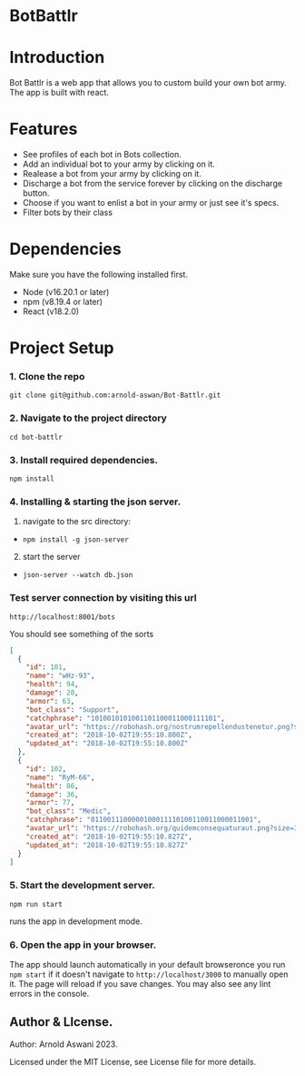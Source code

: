 # BotBattlr

# Introduction

Bot Battlr is a web app that allows you to custom build your own bot army. The app is built with react.

# Features

- See profiles of each bot in Bots collection.
- Add an individual bot to your army by clicking on it.
- Realease a bot from your army by clicking on it.
- Discharge a bot from the service forever by clicking on the discharge button.
- Choose if you want to enlist a bot in your army or just see it's specs.
- Filter bots by their class

# Dependencies

Make sure you have the following installed first.

- Node (v16.20.1 or later)
- npm (v8.19.4 or later)
- React (v18.2.0)

# Project Setup

### 1. Clone the repo

`git clone git@github.com:arnold-aswan/Bot-Battlr.git`

### 2. Navigate to the project directory

`cd bot-battlr`

### 3. Install required dependencies.

`npm install`

### 4. Installing & starting the json server.

1. navigate to the src directory:

- `npm install -g json-server`

2. start the server

- `json-server --watch db.json`

### Test server connection by visiting this url

`http://localhost:8001/bots`

You should see something of the sorts

```json
[
  {
    "id": 101,
    "name": "wHz-93",
    "health": 94,
    "damage": 20,
    "armor": 63,
    "bot_class": "Support",
    "catchphrase": "1010010101001101100011000111101",
    "avatar_url": "https://robohash.org/nostrumrepellendustenetur.png?size=300x300&set=set1",
    "created_at": "2018-10-02T19:55:10.800Z",
    "updated_at": "2018-10-02T19:55:10.800Z"
  },
  {
    "id": 102,
    "name": "RyM-66",
    "health": 86,
    "damage": 36,
    "armor": 77,
    "bot_class": "Medic",
    "catchphrase": "0110011100000100011110100110011000011001",
    "avatar_url": "https://robohash.org/quidemconsequaturaut.png?size=300x300&set=set1",
    "created_at": "2018-10-02T19:55:10.827Z",
    "updated_at": "2018-10-02T19:55:10.827Z"
  }
]
```

### 5. Start the development server.

`npm run start`

runs the app in development mode.

### 6. Open the app in your browser.

The app should launch automatically in your default browseronce you run `npm start` if it doesn't navigate to `http://localhost/3000` to manually open it.
The page will reload if you save changes.
You may also see any lint errors in the console.

## Author & LIcense.

Author: Arnold Aswani 2023.

Licensed under the MIT License, see License file for more details.

